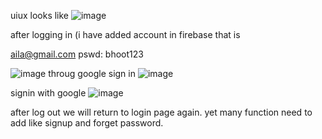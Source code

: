 uiux looks like
![image](https://user-images.githubusercontent.com/104529563/215080732-216035e2-3ccf-4732-8814-dd8ec4de3cdf.png)

after logging in
(i have added account in firebase that is 

aila@gmail.com
pswd: bhoot123

![image](https://user-images.githubusercontent.com/104529563/215080970-f8d17bc7-b2fc-4a5a-b741-aafe85553831.png)
throug google sign in
![image](https://user-images.githubusercontent.com/104529563/215158136-0be495c7-3c5a-4e7e-88ab-c195a21a95aa.png)


signin with google
![image](https://user-images.githubusercontent.com/104529563/215116649-8e460bca-1b33-4e72-b9f5-56dfd658e029.png)

after log out we will return to login page again.
yet many function need to add like signup and forget password.


